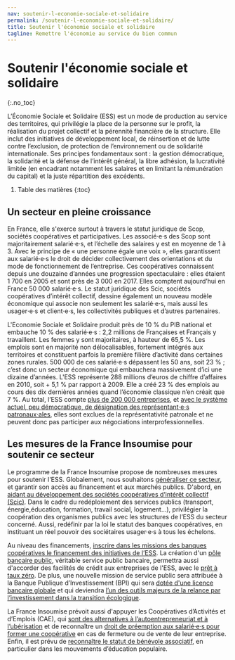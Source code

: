 ```yaml
---
nav: soutenir-l-economie-sociale-et-solidaire
permalink: /soutenir-l-economie-sociale-et-solidaire/
title: Soutenir l'économie sociale et solidaire
tagline: Remettre l'économie au service du bien commun
---
```


# Soutenir l'économie sociale et solidaire
{:.no_toc}

L’Économie Sociale et Solidaire (ESS) est un mode de production au service des territoires, qui privilégie la place de la personne sur le profit, la réalisation du projet collectif et la pérennité financière de la structure. Elle inclut des initiatives de développement local, de réinsertion et de lutte contre l’exclusion, de protection de l’environnement ou de solidarité internationale. Ses principes fondamentaux sont : la gestion démocratique, la solidarité et la défense de l’intérêt général, la libre adhésion, la lucrativité limitée (en encadrant notamment les salaires et en limitant la rémunération du capital) et la juste répartition des excédents.

1. Table des matières
{:toc}

## Un secteur en pleine croissance

En France, elle s'exerce surtout à travers le statut juridique de Scop, sociétés coopératives et participatives.  Les associé·e·s des Scop sont majoritairement salarié·e·s, et l’échelle des salaires y est en moyenne de 1 à 3. Avec le principe de  « une personne égale une voix », elles garantissent aux salarié·e·s le droit de décider collectivement des orientations et du mode de fonctionnement de l’entreprise. Ces coopératives connaissent depuis une douzaine d’années une progression spectaculaire : elles étaient 1 700 en 2005 et sont près de 3 000 en 2017. Elles comptent aujourd’hui en France 50 000 salarié·e·s. Le statut juridique des Scic, sociétés coopératives d’intérêt collectif, dessine également un nouveau modèle économique qui associe non seulement les salarié⋅e⋅s, mais aussi les usager⋅e⋅s et client⋅e⋅s, les collectivités publiques et d’autres partenaires.

L'Economie Sociale et Solidaire produit près de 10 % du PIB national et embauche 10 % des salarié·e·s : 2,2 millions de Françaises et Français y travaillent. Les femmes y sont majoritaires, à hauteur de 65,5 %. Les emplois sont en majorité non délocalisables, fortement intégrés aux territoires  et constituent parfois la première filière d’activité dans certaines zones rurales. 500 000 de ces salarié·e·s dépassent les 50 ans, soit 23 % ; c’est donc un secteur économique qui embauchera massivement d’ici une dizaine d’années. L'ESS représente 288 millions d’euros de chiffre d’affaires en 2010, soit + 5,1 % par rapport à 2009. Elle a créé 23 % des emplois au cours des dix dernières années quand l’économie classique n’en créait que 7 %. Au total, l’ESS compte [plus de 200 000 entreprises](http://www.jetrouveunjobsolidaire.fr/a-la-decouverte-de-less/detail/article/leconomie-sociale-et-solidaire-en-chiffres.html), et [avec le système actuel, peu démocratique, de désignation des représentant⋅e⋅s patronaux⋅ales](https://patrons.insoumis.info/elire-des-representants-patronaux), elles sont exclues de la représentativité patronale et ne peuvent donc pas participer aux négociations interprofessionnelles.

## Les mesures de la France Insoumise pour soutenir ce secteur

Le programme de la France Insoumise propose de nombreuses mesures pour soutenir l'ESS. Globalement, nous souhaitons [généraliser ce secteur](https://laec.fr/s22m2), et garantir son accès au financement et aux marchés publics. D'abord, en [aidant au développement des sociétés coopératives d’intérêt collectif (Scic)](https://avenirencommun.fr/livret-ess/). Dans le cadre du redéploiement des services publics (transport, énergie,éducation, formation, travail social, logement…), privilégier la coopération des organismes publics avec les structures de l’ESS du secteur concerné. Aussi, redéfinir par la loi le statut des banques coopératives, en instituant un réel pouvoir des sociétaires usager·e·s à tous les échelons.

Au niveau des financements, [inscrire dans les missions des banques coopératives le financement des initiatives de l’ESS](https://avenirencommun.fr/livret-ess/). La création d'un [pôle bancaire public](https://laec.fr/s21m1), véritable service public bancaire, permettra aussi d'accorder des facilités de crédit aux entreprises de l'ESS, avec le [prêt à taux zéro](https://laec.fr/s21m3). De plus, une nouvelle mission de service public sera attribuée à la Banque Publique d’Investissement (BPI) qui sera [dotée d'une licence bancaire globale](https://laec.fr/s21m2) et qui deviendra [l’un des outils majeurs de la relance par l’investissement dans la transition écologique](https://avenirencommun.fr/le-livret-banques/).

La France Insoumise prévoit aussi d'appuyer les Coopératives d’Activités et d’Emplois (CAE), qui [sont des alternatives à l’autoentrepreneuriat et à l’ubérisation](https://avenirencommun.fr/le-livret-uberisation/) et de reconnaître un [droit de préemption aux salarié·e·s pour former une coopérative](https://laec.fr/s22m1) en cas de fermeture ou de vente de leur entreprise. Enfin, il est prévu de [reconnaître le statut de bénévole associatif](https://avenirencommun.fr/livret-ess/), en particulier dans les mouvements d’éducation populaire.

